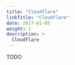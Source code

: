 ```yaml
---
title: "Cloudflare"
linkTitle: "Cloudflare"
date: 2017-01-05
weight: 1
description: >
  Cloudflare
---
```


TODO
